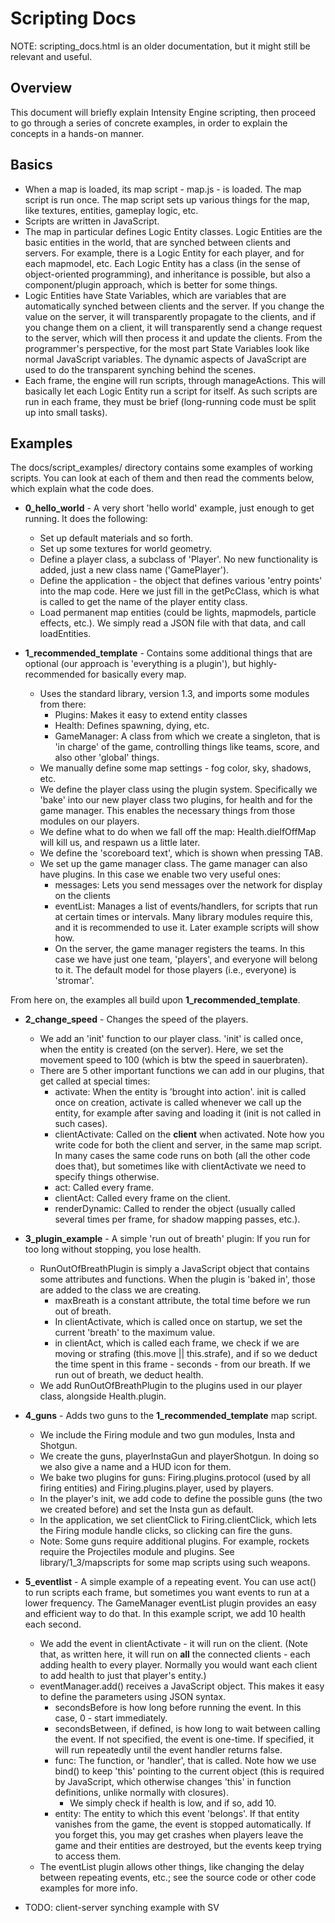 Scripting Docs
==============

NOTE: scripting_docs.html is an older documentation, but it might still be relevant and useful.


Overview
--------

This document will briefly explain Intensity Engine scripting, then proceed to go through a series of concrete examples, in order to explain the concepts in a hands-on manner.


Basics
------

* When a map is loaded, its map script - map.js - is loaded. The map script is run once. The map script sets up various things for the map, like textures, entities, gameplay logic, etc.
* Scripts are written in JavaScript.
* The map in particular defines Logic Entity classes. Logic Entities are the basic entities in the world, that are synched between clients and servers. For example, there is a Logic Entity for each player, and for each mapmodel, etc. Each Logic Entity has a class (in the sense of object-oriented programming), and inheritance is possible, but also a component/plugin approach, which is better for some things.
* Logic Entities have State Variables, which are variables that are automatically synched between clients and the server. If you change the value on the server, it will transparently propagate to the clients, and if you change them on a client, it will transparently send a change request to the server, which will then process it and update the clients. From the programmer's perspective, for the most part State Variables look like normal JavaScript variables. The dynamic aspects of JavaScript are used to do the transparent synching behind the scenes.
* Each frame, the engine will run scripts, through manageActions. This will basically let each Logic Entity run a script for itself. As such scripts are run in each frame, they must be brief (long-running code must be split up into small tasks).


Examples
--------

The docs/script_examples/ directory contains some examples of working scripts. You can look at each of them and then read the comments below, which explain what the code does.

* __0_hello_world__ - A very short 'hello world' example, just enough to get running. It does the following:
  * Set up default materials and so forth.
  * Set up some textures for world geometry.
  * Define a player class, a subclass of 'Player'. No new functionality is added, just a new class name ('GamePlayer').
  * Define the application - the object that defines various 'entry points' into the map code. Here we just fill in the getPcClass, which is what is called to get the name of the player entity class.
  * Load permanent map entities (could be lights, mapmodels, particle effects, etc.). We simply read a JSON file with that data, and call loadEntities.

* __1_recommended_template__ - Contains some additional things that are optional (our approach is 'everything is a plugin'), but highly-recommended for basically every map.
  * Uses the standard library, version 1.3, and imports some modules from there:
    * Plugins: Makes it easy to extend entity classes
    * Health: Defines spawning, dying, etc.
    * GameManager: A class from which we create a singleton, that is 'in charge' of the game, controlling things like teams, score, and also other 'global' things. 
  * We manually define some map settings - fog color, sky, shadows, etc.
  * We define the player class using the plugin system. Specifically we 'bake' into our new player class two plugins, for health and for the game manager. This enables the necessary things from those modules on our players.
  * We define what to do when we fall off the map: Health.dieIfOffMap will kill us, and respawn us a little later.
  * We define the 'scoreboard text', which is shown when pressing TAB.
  * We set up the game manager class. The game manager can also have plugins. In this case we enable two very useful ones:
    * messages: Lets you send messages over the network for display on the clients
    * eventList: Manages a list of events/handlers, for scripts that run at certain times or intervals. Many library modules require this, and it is recommended to use it. Later example scripts will show how.
    * On the server, the game manager registers the teams. In this case we have just one team, 'players', and everyone will belong to it. The default model for those players (i.e., everyone) is 'stromar'.

From here on, the examples all build upon __1_recommended_template__.

* __2_change_speed__ - Changes the speed of the players.
  * We add an 'init' function to our player class. 'init' is called once, when the entity is created (on the server). Here, we set the movement speed to 100 (which is btw the speed in sauerbraten).
  * There are 5 other important functions we can add in our plugins, that get called at special times:
    * activate: When the entity is 'brought into action'. init is called once on creation, activate is called whenever we call up the entity, for example after saving and loading it (init is not called in such cases).
    * clientActivate: Called on the **client** when activated. Note how you write code for both the client and server, in the same map script. In many cases the same code runs on both (all the other code does that), but sometimes like with clientActivate we need to specify things otherwise.
    * act: Called every frame.
    * clientAct: Called every frame on the client.
    * renderDynamic: Called to render the object (usually called several times per frame, for shadow mapping passes, etc.).

* __3_plugin_example__ - A simple 'run out of breath' plugin: If you run for too long without stopping, you lose health.
  * RunOutOfBreathPlugin is simply a JavaScript object that contains some attributes and functions. When the plugin is 'baked in', those are added to the class we are creating.
    * maxBreath is a constant attribute, the total time before we run out of breath.
    * In clientActivate, which is called once on startup, we set the current 'breath' to the maximum value.
    * in clientAct, which is called each frame, we check if we are moving or strafing (this.move || this.strafe), and if so we deduct the time spent in this frame - seconds - from our breath. If we run out of breath, we deduct health.
  * We add RunOutOfBreathPlugin to the plugins used in our player class, alongside Health.plugin.

* __4_guns__ - Adds two guns to the __1_recommended_template__ map script.
  * We include the Firing module and two gun modules, Insta and Shotgun.
  * We create the guns, playerInstaGun and playerShotgun. In doing so we also give a name and a HUD icon for them.
  * We bake two plugins for guns: Firing.plugins.protocol (used by all firing entities) and Firing.plugins.player, used by players.
  * In the player's init, we add code to define the possible guns (the two we created before) and set the Insta gun as default.
  * In the application, we set clientClick to Firing.clientClick, which lets the Firing module handle clicks, so clicking can fire the guns.
  * Note: Some guns require additional plugins. For example, rockets require the Projectiles module and plugins. See library/1_3/mapscripts for some map scripts using such weapons.

* __5_eventlist__ - A simple example of a repeating event. You can use act() to run scripts each frame, but sometimes you want events to run at a lower frequency. The GameManager eventList plugin provides an easy and efficient way to do that. In this example script, we add 10 health each second.
  * We add the event in clientActivate - it will run on the client. (Note that, as written here, it will run on **all** the connected clients - each adding health to every player. Normally you would want each client to add health to just that player's entity.)
  * eventManager.add() receives a JavaScript object. This makes it easy to define the parameters using JSON syntax.
    * secondsBefore is how long before running the event. In this case, 0 - start immediately.
    * secondsBetween, if defined, is how long to wait between calling the event. If not specified, the event is one-time. If specified, it will run repeatedly until the event handler returns false.
    * func: The function, or 'handler', that is called. Note how we use bind() to keep 'this' pointing to the current object (this is required by JavaScript, which otherwise changes 'this' in function definitions, unlike normally with closures).
      * We simply check if health is low, and if so, add 10.
    * entity: The entity to which this event 'belongs'. If that entity vanishes from the game, the event is stopped automatically. If you forget this, you may get crashes when players leave the game and their entities are destroyed, but the events keep trying to access them.
  * The eventList plugin allows other things, like changing the delay between repeating events, etc.; see the source code or other code examples for more info.

* TODO: client-server synching example with SV

